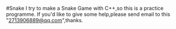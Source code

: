 #Snake
I try to make a Snake Game with C++,so this is a practice programme.
If you'd like to give some help,please send email to this "2713906889@qq.com",thanks.